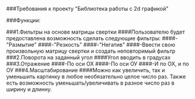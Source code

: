 ###Требования к проекту "Библиотека работы с 2d графикой"

###Функции:

###1.Фильтры на основе матрицы свертки
####Пользователю будет предоставлена возможность сделать следующие фильтры:
####-"Размытие"
####-"Резкость"
####-"Негатив" 
####-Ввести свою произвольную матрицу свертки и создать неповторимый фильтр
###2.Поворота на заданный угол
####Угол вводить в градусах
###3.Отражение
####-По оси ОХ
####-По оси ОУ
####-И по ОХ, и по ОУ
###4.Масштабирование
####Можно как увеличить, так и уменьшить картинку в любое необязательно целое число раз. Также есть возможность уменьшать/увеличивать в разное число раз в ширину и длинну.

